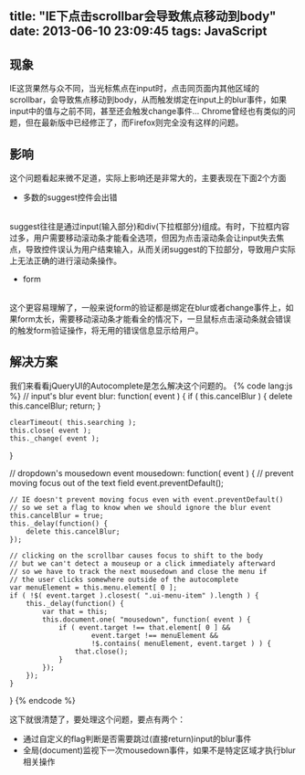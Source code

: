 title: "IE下点击scrollbar会导致焦点移动到body"
date: 2013-06-10 23:09:45
tags: JavaScript
---

## 现象
IE这货果然与众不同，当光标焦点在input时，点击同页面内其他区域的scrollbar，会导致焦点移动到body，从而触发绑定在input上的blur事件，如果input中的值与之前不同，甚至还会触发change事件...
Chrome曾经也有类似的问题，但在最新版中已经修正了，而Firefox则完全没有这样的问题。

## 影响
这个问题看起来微不足道，实际上影响还是非常大的，主要表现在下面2个方面

- 多数的suggest控件会出错
<br>
suggest往往是通过input(输入部分)和div(下拉框部分)组成。有时，下拉框内容过多，用户需要移动滚动条才能看全选项，但因为点击滚动条会让input失去焦点，导致控件误认为用户结束输入，从而关闭suggest的下拉部分，导致用户实际上无法正确的进行滚动条操作。

- form
<br>
这个更容易理解了，一般来说form的验证都是绑定在blur或者change事件上，如果form太长，需要移动滚动条才能看全的情况下，一旦鼠标点击滚动条就会错误的触发form验证操作，将无用的错误信息显示给用户。
 
## 解决方案
我们来看看jQueryUI的Autocomplete是怎么解决这个问题的。
{% code lang:js %}
// input's blur event
blur: function( event ) {
    if ( this.cancelBlur ) {
        delete this.cancelBlur;
        return;
    }

    clearTimeout( this.searching );
    this.close( event );
    this._change( event );
}

// dropdown's mousedown event
mousedown: function( event ) {
    // prevent moving focus out of the text field
    event.preventDefault();

    // IE doesn't prevent moving focus even with event.preventDefault()
    // so we set a flag to know when we should ignore the blur event
    this.cancelBlur = true;
    this._delay(function() {
        delete this.cancelBlur;
    });

    // clicking on the scrollbar causes focus to shift to the body
    // but we can't detect a mouseup or a click immediately afterward
    // so we have to track the next mousedown and close the menu if
    // the user clicks somewhere outside of the autocomplete
    var menuElement = this.menu.element[ 0 ];
    if ( !$( event.target ).closest( ".ui-menu-item" ).length ) {
        this._delay(function() {
            var that = this;
            this.document.one( "mousedown", function( event ) {
                if ( event.target !== that.element[ 0 ] &&
                        event.target !== menuElement &&
                        !$.contains( menuElement, event.target ) ) {
                    that.close();
                }
            });
        });
    }
}
{% endcode %}

这下就很清楚了，要处理这个问题，要点有两个：

- 通过自定义的flag判断是否需要跳过(直接return)input的blur事件
- 全局(document)监视下一次mousedown事件，如果不是特定区域才执行blur相关操作